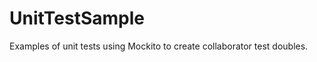 UnitTestSample
==============

Examples of unit tests using Mockito to create collaborator test doubles.

